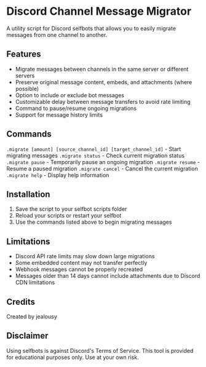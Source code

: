 # Discord Channel Message Migrator

A utility script for Discord selfbots that allows you to easily migrate messages from one channel to another.

## Features

- Migrate messages between channels in the same server or different servers
- Preserve original message content, embeds, and attachments (where possible)
- Option to include or exclude bot messages
- Customizable delay between message transfers to avoid rate limiting
- Command to pause/resume ongoing migrations
- Support for message history limits

## Commands

`.migrate [amount] [source_channel_id] [target_channel_id]` - Start migrating messages
`.migrate status` - Check current migration status
`.migrate pause` - Temporarily pause an ongoing migration
`.migrate resume` - Resume a paused migration
`.migrate cancel` - Cancel the current migration
`.migrate help` - Display help information

## Installation

1. Save the script to your selfbot scripts folder
2. Reload your scripts or restart your selfbot
3. Use the commands listed above to begin migrating messages

## Limitations

- Discord API rate limits may slow down large migrations
- Some embedded content may not transfer perfectly
- Webhook messages cannot be properly recreated
- Messages older than 14 days cannot include attachments due to Discord CDN limitations

## Credits

Created by jealousy

## Disclaimer

Using selfbots is against Discord's Terms of Service. This tool is provided for educational purposes only. Use at your own risk.

